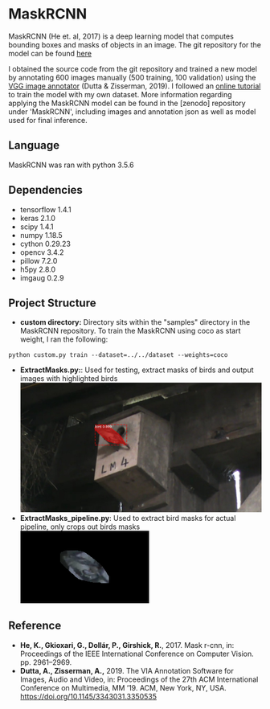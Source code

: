 # MaskRCNN
MaskRCNN (He et. al, 2017) is a deep learning model that computes bounding boxes and masks of objects in an image. The git repository for the model can be found [here](https://github.com/matterport/Mask_RCNN)

I obtained the source code from the git repository and trained a new model by annotating 600 images manually (500 training, 100 validation) using the [VGG image annotator](https://www.robots.ox.ac.uk/~vgg/software/via/via-1.0.6.html) (Dutta & Zisserman, 2019). I followed an [online tutorial](https://thebinarynotes.com/how-to-train-mask-r-cnn-on-the-custom-dataset/) to train the model with my own dataset. More information regarding applying the MaskRCNN model can be found in the [zenodo] repository under 'MaskRCNN', including images and annotation json as well as model used for final inference.

## Language
MaskRCNN was ran with python 3.5.6

## Dependencies
- tensorflow 1.4.1
- keras 2.1.0
- scipy 1.4.1
- numpy 1.18.5
- cython 0.29.23
- opencv 3.4.2
- pillow 7.2.0
- h5py 2.8.0
- imgaug 0.2.9


## Project Structure
- **custom directory:** Directory sits within the "samples" directory in the MaskRCNN repository. To train the MaskRCNN using coco as start weight, I ran the following:
```
python custom.py train --dataset=../../dataset --weights=coco
```
- **ExtractMasks.py:**: Used for testing, extract masks of birds and output images with highlighted birds  
![InferenceSample](../Graphics/2.jpg)  
- **ExtractMasks_pipeline.py**: Used to extract bird masks for actual pipeline, only crops out birds masks  
![MaskSample](../Graphics/VN0383_VP7_LM4_20140612_E1_1.png)  

## Reference
- **He, K., Gkioxari, G., Dollár, P., Girshick, R.**, 2017. Mask r-cnn, in: Proceedings of the IEEE International Conference on Computer Vision. pp. 2961–2969. 
- **Dutta, A., Zisserman, A.,** 2019. The VIA Annotation Software for Images, Audio and Video, in: Proceedings of the 27th ACM International Conference on Multimedia, MM ’19. ACM, New York, NY, USA. https://doi.org/10.1145/3343031.3350535